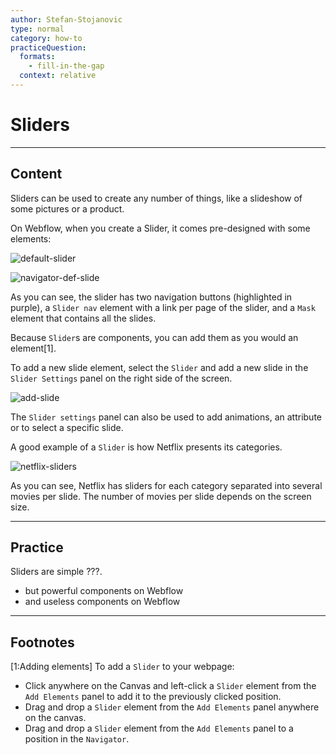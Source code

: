 ```yaml
---
author: Stefan-Stojanovic
type: normal
category: how-to
practiceQuestion:
  formats:
    - fill-in-the-gap
  context: relative
---
```


# Sliders


---

## Content

Sliders can be used to create any number of things, like a slideshow of some pictures or a product. 

On Webflow, when you create a Slider, it comes pre-designed with some elements:

![default-slider](https://img.enkipro.com/44960d891625b50c689a04bf7bd88d72.png)

![navigator-def-slide](https://img.enkipro.com/f4c1dbcc07680b70f242b6ca964d9d04.png)

As you can see, the slider has two navigation buttons (highlighted in purple), a `Slider nav` element with a link per page of the slider, and a `Mask` element that contains all the slides.

Because `Slider`s are components, you can add them as you would an element[1].

To add a new slide element, select the `Slider` and add a new slide in the `Slider Settings` panel on the right side of the screen.

![add-slide](https://img.enkipro.com/af608fcc31fac43cc203b37bbeed58e5.png)

The `Slider settings` panel can also be used to add animations, an attribute or to select a specific slide.

A good example of a `Slider` is how Netflix presents its categories.

![netflix-sliders](https://img.enkipro.com/c84ab61810e5878947e4909dbf729a59.png)

As you can see, Netflix has sliders for each category separated into several movies per slide. The number of movies per slide depends on the screen size.


---

## Practice

Sliders are simple ???.

- but powerful components on Webflow
- and useless components on Webflow


---

## Footnotes

[1:Adding elements]
To add a `Slider` to your webpage:

- Click anywhere on the Canvas and left-click a `Slider` element from the `Add Elements` panel to add it to the previously clicked position.
- Drag and drop a `Slider` element from the `Add Elements` panel anywhere on the canvas.
- Drag and drop a `Slider` element from the `Add Elements` panel to a position in the `Navigator`.
